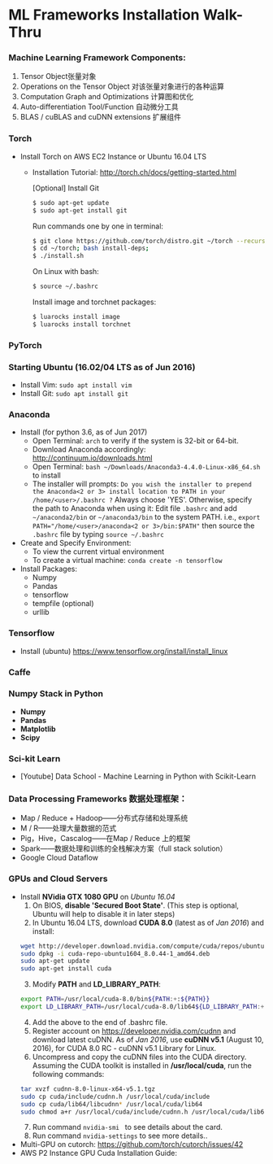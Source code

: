 # ML Frameworks Installation Walk-Thru

### Machine Learning Framework Components:
1. Tensor Object张量对象
2. Operations on the Tensor Object 对该张量对象进行的各种运算
3. Computation Graph and Optimizations 计算图和优化
4. Auto-differentiation Tool/Function 自动微分工具
5. BLAS / cuBLAS and cuDNN extensions 扩展组件

### Torch
- Install Torch on AWS EC2 Instance or Ubuntu 16.04 LTS
    * Installation Tutorial: http://torch.ch/docs/getting-started.html
      
      [Optional] Install Git  
      ```sh
      $ sudo apt-get update  
      $ sudo apt-get install git  
      ```
      Run commands one by one in terminal: 
      ```sh
      $ git clone https://github.com/torch/distro.git ~/torch --recursive  
      $ cd ~/torch; bash install-deps;  
      $ ./install.sh  
      ```
      On Linux with bash:
      ```sh
      $ source ~/.bashrc  
      ```
      Install image and torchnet packages:
      ```sh
      $ luarocks install image  
      $ luarocks install torchnet  
      ```

### PyTorch


### Starting Ubuntu (16.02/04 LTS as of Jun 2016)
- Install Vim: ```sudo apt install vim```
- Install Git: ```sudo apt install git```

### Anaconda
- Install (for python 3.6, as of Jun 2017) 
  + Open Terminal: ```arch``` to verify if the system is 32-bit or 64-bit.
  + Download Anaconda accordingly: http://continuum.io/downloads.html
  + Open Terminal: ```bash ~/Downloads/Anaconda3-4.4.0-Linux-x86_64.sh``` to install
  + The installer will prompts: ```Do you wish the installer to prepend the Anaconda<2 or 3> install location to PATH in your /home/<user>/.bashrc ?``` Always choose 'YES'. Otherwise, specify the path to Anaconda when using it: Edit file ```.bashrc``` and add ```~/anaconda2/bin``` or ```~/anaconda3/bin``` to the system PATH. i.e., ```export PATH="/home/<user>/anaconda<2 or 3>/bin:$PATH"``` then source the ```.bashrc``` file by typing ```source ~/.bashrc```
- Create and Specify Environment:
  + To view the current virtual environment
  + To create a virtual machine: ```conda create -n tensorflow```
- Install Packages:
  + Numpy
  + Pandas
  + tensorflow
  + tempfile (optional)
  + urllib

### Tensorflow
- Install (ubuntu) https://www.tensorflow.org/install/install_linux 

### Caffe

### Numpy Stack in Python
- **Numpy**    
- **Pandas**    
- **Matplotlib**    
- **Scipy**    

### Sci-kit Learn
- [Youtube] Data School - Machine Learning in Python with Scikit-Learn

### Data Processing Frameworks 数据处理框架：
- Map / Reduce + Hadoop——分布式存储和处理系统
- M / R——处理大量数据的范式
- Pig，Hive，Cascalog——在Map / Reduce 上的框架
- Spark——数据处理和训练的全栈解决方案（full stack solution）
- Google Cloud Dataflow

### GPUs and Cloud Servers
- Install **NVidia GTX 1080 GPU** on *Ubuntu 16.04*
    1. On BIOS, **disable 'Secured Boot State'**. (This step is optional, Ubuntu will help to disable it in later steps)
    2. In Ubuntu 16.04 LTS, download **CUDA 8.0** (latest as of *Jan 2016*) and install:
    ```bash
    wget http://developer.download.nvidia.com/compute/cuda/repos/ubuntu1604/x86_64/cuda-repo-ubuntu1604_8.0.44-1_amd64.deb
    sudo dpkg -i cuda-repo-ubuntu1604_8.0.44-1_amd64.deb
    sudo apt-get update
    sudo apt-get install cuda
    ```
    3. Modify **PATH** and **LD_LIBRARY_PATH**:
    ```bash
    export PATH=/usr/local/cuda-8.0/bin${PATH:+:${PATH}}
    export LD_LIBRARY_PATH=/usr/local/cuda-8.0/lib64${LD_LIBRARY_PATH:+:${LD_LIBRARY_PATH}}
    ```
    4. Add the above to the end of .bashrc file.
    5. Register account on https://developer.nvidia.com/cudnn and download latest cuDNN. As of *Jan 2016*, use **cuDNN v5.1** (August 10, 2016), for CUDA 8.0 RC - cuDNN v5.1 Library for Linux. 
    6. Uncompress and copy the cuDNN files into the CUDA directory. Assuming the CUDA toolkit is installed in **/usr/local/cuda**, run the following commands:
    ```bash
    tar xvzf cudnn-8.0-linux-x64-v5.1.tgz
    sudo cp cuda/include/cudnn.h /usr/local/cuda/include
    sudo cp cuda/lib64/libcudnn* /usr/local/cuda/lib64
    sudo chmod a+r /usr/local/cuda/include/cudnn.h /usr/local/cuda/lib64/libcudnn*
    ```
    7. Run command ```nvidia-smi ``` to see details about the card.
    8. Run command ```nvidia-settings``` to see more details.. 
- Multi-GPU on cutorch: https://github.com/torch/cutorch/issues/42
- AWS P2 Instance GPU Cuda Installation Guide: 
